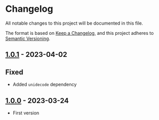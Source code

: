 # Changelog

All notable changes to this project will be documented in this file.

The format is based on [Keep a Changelog](https://keepachangelog.com/en/1.0.0/),
and this project adheres to [Semantic Versioning](https://semver.org/spec/v2.0.0.html).

## [1.0.1] - 2023-04-02

## Fixed

- Added `unidecode` dependency

## [1.0.0] - 2023-03-24

- First version

[1.0.1]: https://github.com/vsego/unidecode-replace/releases/tag/v1.0.1
[1.0.0]: https://github.com/vsego/unidecode-replace/releases/tag/v1.0.0
